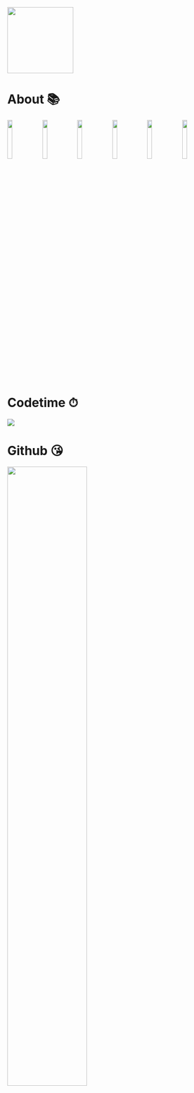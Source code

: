 <a href="https://afdian.net/a/netfoxqwq"><img width="150" src="https://pic1.afdiancdn.com/static/img/welcome/button-sponsorme.jpg"></a>
<h1>About 📚</h1>
<img width="15%" src="https://github.com/NetFoxQwQ/NetFoxQwQ/assets/110319858/e808b303-396c-4cb4-ba92-d221b2dbc301">
<img width="15%" src="https://github.com/NetFoxQwQ/NetFoxQwQ/assets/110319858/d5483a06-d9c4-4aa1-bf14-3daab274729f">
<img width="15%" src="https://github.com/NetFoxQwQ/NetFoxQwQ/assets/110319858/2bebb341-2770-41d3-947e-8617b1210125">
<img width="15%" src="https://github.com/NetFoxQwQ/NetFoxQwQ/assets/110319858/7b7bc2d1-8b59-4312-aa16-d837b4fda934">
<img width="15%" src="https://github.com/NetFoxQwQ/NetFoxQwQ/assets/110319858/5c1c5cc3-953b-4684-8c81-dff43e929db2">
<img width="15%" src="https://github.com/NetFoxQwQ/NetFoxQwQ/assets/110319858/d7b8ddfb-33a7-4104-bc64-fb427284f838">
<h1>Codetime ⏱</h1>
<img src="https://img.shields.io/endpoint?style=flat-square&color=b5e7e8&url=https%3A%2F%2Fapi.codetime.dev%2Fshield%3Fid%3D24899%26project%3D%26in=0">
<h1>Github 😘</h1>
<img align="center" width="60%" src="https://streak-stats.demolab.com?user=NetFoxQwQ&theme=transparent&border_radius=10&locale=zh_Hans&date_format=%5BY.%5Dn.j&card_width=500&fire=FF9608"/>
</div>
